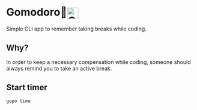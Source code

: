 
# Gomodoro🍅<img src="https://www.pngitem.com/pimgs/m/424-4242818_golang-logo-golang-gopher-hd-png-download.png" title="Golang Logo - Golang Gopher, HD Png Download" alt="Golang Logo - Golang Gopher, HD Png Download" id="compImg" style="vertical-align: middle; height: 30px;">
Simple CLI app to remember taking breaks while coding. 
## Why?
In order to keep a necessary compensation while coding, someone should always remind you to take an active break. 

## Start timer
```
gopo time
```
